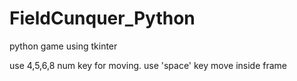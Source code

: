 # FieldCunquer_Python
python game using tkinter


use 4,5,6,8 num key for moving.
use 'space' key move inside frame

